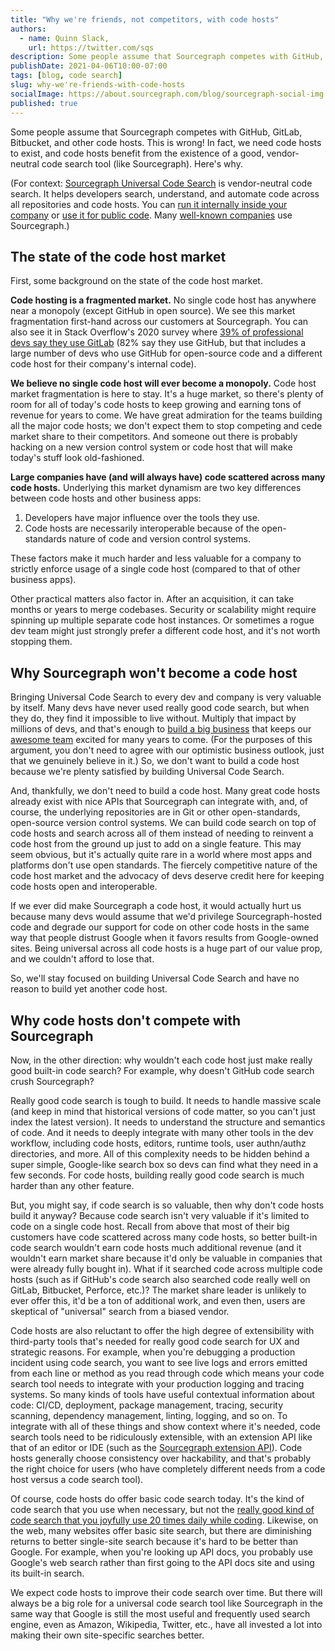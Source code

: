 ```yaml
---
title: "Why we're friends, not competitors, with code hosts"
authors:
  - name: Quinn Slack,
    url: https://twitter.com/sqs
description: Some people assume that Sourcegraph competes with GitHub, GitLab, Bitbucket, and other code hosts. This is wrong! In fact, we need code hosts to exist, and code hosts benefit from the existence of a good, vendor-neutral code search tool. Here's why.
publishDate: 2021-04-06T10:00-07:00
tags: [blog, code search]
slug: why-we're-friends-with-code-hosts
socialImage: https://about.sourcegraph.com/blog/sourcegraph-social-img.png
published: true
---
```


Some people assume that Sourcegraph competes with GitHub, GitLab, Bitbucket, and other code hosts. This is wrong! In fact, we need code hosts to exist, and code hosts benefit from the existence of a good, vendor-neutral code search tool (like Sourcegraph). Here's why.

(For context: [Sourcegraph Universal Code Search](https://about.sourcegraph.com) is vendor-neutral code search. It helps developers search, understand, and automate code across all repositories and code hosts. You can [run it internally inside your company](https://docs.sourcegraph.com) or [use it for public code](https://sourcegraph.com/search). Many [well-known companies](https://about.sourcegraph.com/customers/) use Sourcegraph.)

## The state of the code host market

First, some background on the state of the code host market.

**Code hosting is a fragmented market.** No single code host has anywhere near a monopoly (except GitHub in open source). We see this market fragmentation first-hand across our customers at Sourcegraph. You can also see it in Stack Overflow's 2020 survey where [39% of professional devs say they use GitLab](https://insights.stackoverflow.com/survey/2020#technology-collaboration-tools-professional-developers2) (82% say they use GitHub, but that includes a large number of devs who use GitHub for open-source code and a different code host for their company's internal code).

**We believe no single code host will ever become a monopoly.** Code host market fragmentation is here to stay. It's a huge market, so there's plenty of room for all of today's code hosts to keep growing and earning tons of revenue for years to come. We have great admiration for the teams building all the major code hosts; we don't expect them to stop competing and cede market share to their competitors. And someone out there is probably hacking on a new version control system or code host that will make today's stuff look old-fashioned.

**Large companies have (and will always have) code scattered across many code hosts.** Underlying this market dynamism are two key differences between code hosts and other business apps:

1. Developers have major influence over the tools they use.
2. Code hosts are necessarily interoperable because of the open-standards nature of code and version control systems.

These factors make it much harder and less valuable for a company to strictly enforce usage of a single code host (compared to that of other business apps).

Other practical matters also factor in. After an acquisition, it can take months or years to merge codebases. Security or scalability might require spinning up multiple separate code host instances. Or sometimes a rogue dev team might just strongly prefer a different code host, and it's not worth stopping them.

## Why Sourcegraph won't become a code host

Bringing Universal Code Search to every dev and company is very valuable by itself. Many devs have never used really good code search, but when they do, they find it impossible to live without. Multiply that impact by millions of devs, and that's enough to [build a big business](https://about.sourcegraph.com/blog/series-c-with-sequoia/) that keeps our [awesome team](https://handbook.sourcegraph.com/company/team) excited for many years to come. (For the purposes of this argument, you don't need to agree with our optimistic business outlook, just that we genuinely believe in it.) So, we don't want to build a code host because we're plenty satisfied by building Universal Code Search.

And, thankfully, we don't need to build a code host. Many great code hosts already exist with nice APIs that Sourcegraph can integrate with, and, of course, the underlying repositories are in Git or other open-standards, open-source version control systems. We can build code search on top of code hosts and search across all of them instead of needing to reinvent a code host from the ground up just to add on a single feature. This may seem obvious, but it's actually quite rare in a world where most apps and platforms don't use open standards. The fiercely competitive nature of the code host market and the advocacy of devs deserve credit here for keeping code hosts open and interoperable.

If we ever did make Sourcegraph a code host, it would actually hurt us because many devs would assume that we'd privilege Sourcegraph-hosted code and degrade our support for code on other code hosts in the same way that people distrust Google when it favors results from Google-owned sites. Being universal across all code hosts is a huge part of our value prop, and we couldn't afford to lose that.

So, we'll stay focused on building Universal Code Search and have no reason to build yet another code host.

## Why code hosts don't compete with Sourcegraph

Now, in the other direction: why wouldn't each code host just make really good built-in code search? For example, why doesn't GitHub code search crush Sourcegraph?

Really good code search is tough to build. It needs to handle massive scale (and keep in mind that historical versions of code matter, so you can't just index the latest version). It needs to understand the structure and semantics of code. And it needs to deeply integrate with many other tools in the dev workflow, including code hosts, editors, runtime tools, user authn/authz directories, and more. All of this complexity needs to be hidden behind a super simple, Google-like search box so devs can find what they need in a few seconds. For code hosts, building really good code search is much harder than any other feature.

But, you might say, if code search is so valuable, then why don't code hosts build it anyway? Because code search isn't very valuable if it's limited to code on a single code host. Recall from above that most of their big customers have code scattered across many code hosts, so better built-in code search wouldn't earn code hosts much additional revenue (and it wouldn't earn market share because it'd only be valuable in companies that were already fully bought in). What if it searched code across multiple code hosts (such as if GitHub's code search also searched code really well on GitLab, Bitbucket, Perforce, etc.)? The market share leader is unlikely to ever offer this, it'd be a ton of additional work, and even then, users are skeptical of "universal" search from a biased vendor.

Code hosts are also reluctant to offer the high degree of extensibility with third-party tools that's needed for really good code search for UX and strategic reasons. For example, when you're debugging a production incident using code search, you want to see live logs and errors emitted from each line or method as you read through code which means your code search tool needs to integrate with your production logging and tracing systems. So many kinds of tools have useful contextual information about code: CI/CD, deployment, package management, tracing, security scanning, dependency management, linting, logging, and so on. To integrate with all of these things and show context where it's needed, code search tools need to be ridiculously extensible, with an extension API like that of an editor or IDE (such as the [Sourcegraph extension API](https://docs.sourcegraph.com/extensions)). Code hosts generally choose consistency over hackability, and that's probably the right choice for users (who have completely different needs from a code host versus a code search tool).

Of course, code hosts do offer basic code search today. It's the kind of code search that you use when necessary, but not the [really good kind of code search that you joyfully use 20 times daily while coding](https://engineeringblog.yelp.com/2019/11/winning-the-hackathon-with-sourcegraph.html#shipping-code-faster-with-sourcegraph). Likewise, on the web, many websites offer basic site search, but there are diminishing returns to better single-site search because it's hard to be better than Google. For example, when you're looking up API docs, you probably use Google's web search rather than first going to the API docs site and using its built-in search.

We expect code hosts to improve their code search over time. But there will always be a big role for a universal code search tool like Sourcegraph in the same way that Google is still the most useful and frequently used search engine, even as Amazon, Wikipedia, Twitter, etc., have all invested a lot into making their own site-specific searches better.
